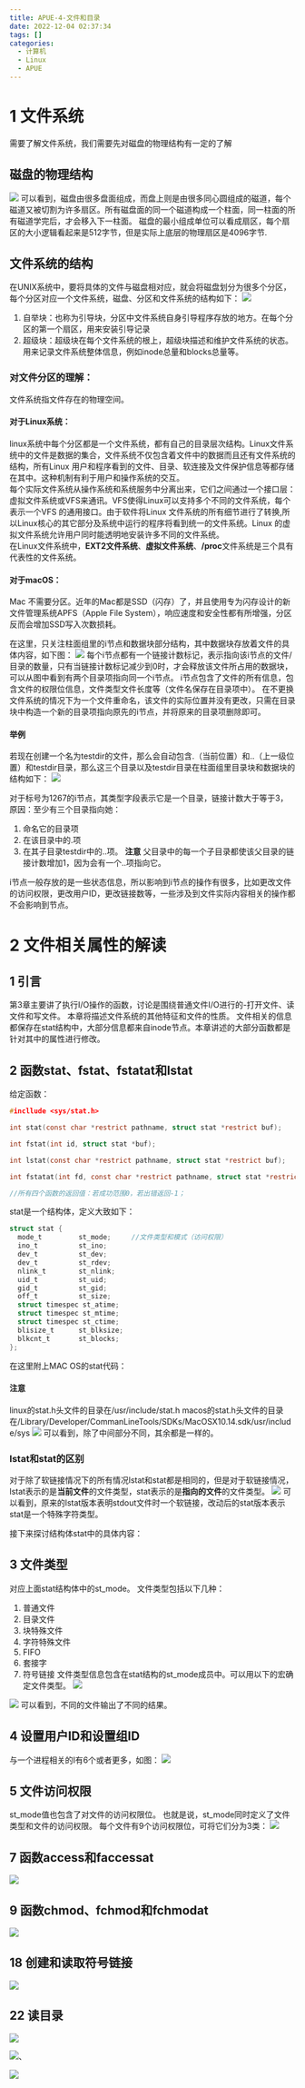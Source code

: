 ```yaml
---
title: APUE-4-文件和目录  
date: 2022-12-04 02:37:34  
tags: []  
categories:
  - 计算机
  - Linux
  - APUE
---
```

# 1 文件系统
需要了解文件系统，我们需要先对磁盘的物理结构有一定的了解
## 磁盘的物理结构
![](https://pic.downk.cc/item/5fc636a7f81f7e3bd97f3e32.jpg)
可以看到，磁盘由很多盘面组成，而盘上则是由很多同心圆组成的磁道，每个磁道又被切割为许多扇区。所有磁盘面的同一个磁道构成一个柱面，同一柱面的所有磁道学完后，才会移入下一柱面。
磁盘的最小组成单位可以看成扇区，每个扇区的大小逻辑看起来是512字节，但是实际上底层的物理扇区是4096字节.

## 文件系统的结构
在UNIX系统中，要将具体的文件与磁盘相对应，就会将磁盘划分为很多个分区，每个分区对应一个文件系统，磁盘、分区和文件系统的结构如下：
![](https://pic.downk.cc/item/5fc636f5f81f7e3bd97f4de7.jpg)
1. 自举块：也称为引导块，分区中文件系统自身引导程序存放的地方。在每个分区的第一个扇区，用来安装引导记录
2. 超级块：超级块在每个文件系统的根上，超级块描述和维护文件系统的状态。用来记录文件系统整体信息，例如inode总量和blocks总量等。
### **对文件分区的理解：**
文件系统指文件存在的物理空间。
#### **对于Linux系统：**
linux系统中每个分区都是一个文件系统，都有自己的目录层次结构。Linux文件系统中的文件是数据的集合，文件系统不仅包含着文件中的数据而且还有文件系统的结构，所有Linux 用户和程序看到的文件、目录、软连接及文件保护信息等都存储在其中。这种机制有利于用户和操作系统的交互。  
每个实际文件系统从操作系统和系统服务中分离出来，它们之间通过一个接口层：虚拟文件系统或VFS来通讯。VFS使得Linux可以支持多个不同的文件系统，每个表示一个VFS 的通用接口。由于软件将Linux 文件系统的所有细节进行了转换,所以Linux核心的其它部分及系统中运行的程序将看到统一的文件系统。Linux 的虚拟文件系统允许用户同时能透明地安装许多不同的文件系统。  
在Linux文件系统中，**EXT2文件系统**、**虚拟文件系统**、**/proc**文件系统是三个具有代表性的文件系统。
#### **对于macOS：**
Mac 不需要分区。近年的Mac都是SSD（闪存）了，并且使用专为闪存设计的新文件管理系统APFS（Apple File System），响应速度和安全性都有所增强，分区反而会增加SSD写入次数损耗。 

在这里，只关注柱面组里的i节点和数据块部分结构，其中数据块存放着文件的具体内容，如下图：
![](https://pic.downk.cc/item/5fc63722f81f7e3bd97f5883.jpg)
每个i节点都有一个链接计数标记，表示指向该i节点的文件/目录的数量，只有当链接计数标记减少到0时，才会释放该文件所占用的数据块，可以从图中看到有两个目录项指向同一个i节点。
i节点包含了文件的所有信息，包含文件的权限位信息，文件类型文件长度等（文件名保存在目录项中）。
在不更换文件系统的情况下为一个文件重命名，该文件的实际位置并没有更改，只需在目录块中构造一个新的目录项指向原先的i节点，并将原来的目录项删除即可。

#### 举例
若现在创建一个名为testdir的文件，那么会自动包含.（当前位置）和..（上一级位置）和testdir目录，那么这三个目录以及testdir目录在柱面组里目录块和数据块的结构如下：
![](https://pic.downk.cc/item/5fc6364cf81f7e3bd97ee226.jpg)

对于标号为1267的i节点，其类型字段表示它是一个目录，链接计数大于等于3，原因：至少有三个目录指向她：
1. 命名它的目录项
2. 在该目录中的.项
3. 在其子目录testdir中的..项。
**注意**
父目录中的每一个子目录都使该父目录的链接计数增加1，因为会有一个..项指向它。

i节点一般存放的是一些状态信息，所以影响到i节点的操作有很多，比如更改文件的访问权限，更改用户ID，更改链接数等，一些涉及到文件实际内容相关的操作都不会影响到节点。

# 2 文件相关属性的解读

## 1 引言
第3章主要讲了执行I/O操作的函数，讨论是围绕普通文件I/O进行的-打开文件、读文件和写文件。
本章将描述文件系统的其他特征和文件的性质。
文件相关的信息都保存在stat结构中，大部分信息都来自inode节点。本章讲述的大部分函数都是针对其中的属性进行修改。

## 2 函数stat、fstat、fstatat和lstat
给定函数：
```C
#incllude <sys/stat.h>

int stat(const char *restrict pathname, struct stat *restrict buf);

int fstat(int id, struct stat *buf);

int lstat(const char *restrict pathname, struct stat *restrict buf);

int fstatat(int fd, const char *restrict pathname, struct stat *restrict buf, int flag);

//所有四个函数的返回值：若成功范围0，若出错返回-1；
```

stat是一个结构体，定义大致如下：
```C
struct stat {
  mode_t         st_mode;     //文件类型和模式（访问权限）
  ino_t          st_ino;
  dev_t          st_dev;
  dev_t          st_rdev;
  nlink_t        st_nlink;
  uid_t          st_uid;
  gid_t          st_gid;
  off_t          st_size;
  struct timespec st_atime;
  struct timespec st_mtime;
  struct timespec st_ctime;
  blisize_t      st_blksize;
  blkcnt_t       st_blocks;
};
```
在这里附上MAC OS的stat代码：
#### **注意**
linux的stat.h头文件的目录在/usr/include/stat.h
macos的stat.h头文件的目录在/Library/Developer/CommanLineTools/SDKs/MacOSX10.14.sdk/usr/include/sys
![](https://pic.downk.cc/item/5fc63661f81f7e3bd97ee74a.jpg)
可以看到，除了中间部分不同，其余都是一样的。

### lstat和stat的区别
对于除了软链接情况下的所有情况lstat和stat都是相同的，但是对于软链接情况，lstat表示的是**当前文件**的文件类型，stat表示的是**指向的文件**的文件类型。
![](https://pic.downk.cc/item/5fc63707f81f7e3bd97f5223.jpg)
可以看到，原来的lstat版本表明stdout文件时一个软链接，改动后的stat版本表示stat是一个特殊字符类型。


接下来探讨结构体stat中的具体内容：
## 3 文件类型
对应上面stat结构体中的st_mode。
文件类型包括以下几种：
1. 普通文件
2. 目录文件
3. 块特殊文件
4. 字符特殊文件
5. FIFO
6. 套接字
7. 符号链接
文件类型信息包含在stat结构的st_mode成员中。可以用以下的宏确定文件类型。
![](https://pic.downk.cc/item/5fc6364cf81f7e3bd97ee22a.jpg)

![](https://pic.downk.cc/item/5fc636b8f81f7e3bd97f4149.jpg)
可以看到，不同的文件输出了不同的结果。

## 4 设置用户ID和设置组ID
与一个进程相关的I有6个或者更多，如图：
![](https://pic.downk.cc/item/5fc63689f81f7e3bd97f1ddc.jpg)

## 5 文件访问权限
st_mode值也包含了对文件的访问权限位。
也就是说，st_mode同时定义了文件类型和文件的访问权限。
每个文件有9个访问权限位，可将它们分为3类：
![](https://pic.downk.cc/item/5fc636a7f81f7e3bd97f3e2c.jpg)


## 7 函数access和faccessat

![](https://pic.downk.cc/item/5fc6363cf81f7e3bd97edf05.jpg)


## 9 函数chmod、fchmod和fchmodat

![](https://pic.downk.cc/item/5fc6371af81f7e3bd97f56a6.jpg)



## 18 创建和读取符号链接
![](https://pic.downk.cc/item/5fc636d9f81f7e3bd97f4925.jpg)



## 22 读目录
![](https://pic.downk.cc/item/5fc636b8f81f7e3bd97f4153.jpg)

![](https://pic.downk.cc/item/5fc6369df81f7e3bd97f3883.jpg)、

![](https://pic.downk.cc/item/5fc6363cf81f7e3bd97edf02.jpg)

























